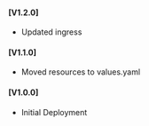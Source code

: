 #### [V1.2.0]
* Updated ingress

#### [V1.1.0]
* Moved resources to values.yaml

#### [V1.0.0]
* Initial Deployment